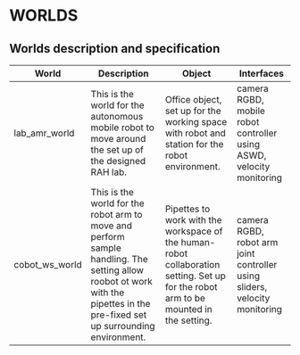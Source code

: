 # WORLDS
## Worlds description and specification

| World | Description | Object | Interfaces |
| ----------- | ----------- |  ----------- | ----------- |
| lab_amr_world | This is the world for the autonomous mobile robot to move around the set up of the designed RAH lab. | Office object, set up for the working space with robot and station for the robot environment. | camera RGBD, mobile robot controller using ASWD, velocity monitoring |
| cobot_ws_world | This is the world for the robot arm to move and perform sample handling. The setting allow roobot ot work with the pipettes in the pre-fixed set up surrounding environment. | Pipettes to work with the workspace of the human-robot collaboration setting. Set up for the robot arm to be mounted in the setting. | camera RGBD, robot arm joint controller using sliders, velocity monitoring |


